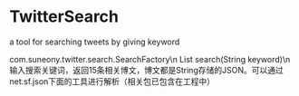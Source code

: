 # TwitterSearch
a tool for searching tweets by giving keyword

com.suneony.twitter.search.SearchFactory\n
  List<List> search(String keyword)\n
  输入搜索关键词，返回15条相关博文，博文都是String存储的JSON。可以通过net.sf.json下面的工具进行解析（相关包已包含在工程中）
